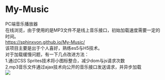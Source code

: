 # My-Music
PC端音乐播放器<br>
在线浏览，由于使用的是MP3文件不是线上音乐接口，初始加载速度需要一定的时间。<br>
https://sphinxvon.github.io/My-Music/<br>
该项目主要是出于个人喜好，熟练es5与H5技术。<br>
对于加载缓慢问题，有一下几点改进方法：<br>
1.通过CSS Sprites技术将小图标整合，减少dom与js请求次数<br>
2.mp3音乐文件通过ajax技术向公开的音乐接口发送请求，并异步加载<br>
![](https://github.com/guodongxiaren/ImageCache/raw/master/Logo/foryou.gif)  
